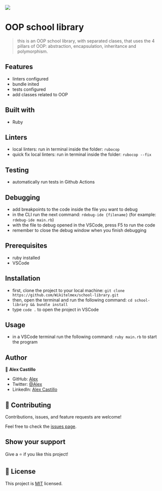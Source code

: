 ![](https://img.shields.io/badge/Microverse-blueviolet)

# OOP school library
> this is an OOP school library, with separated clases, that uses the 4 pillars of OOP: abstraction, encapsulation, inheritance and polymorphism.

## Features
- linters configured
- bundle inited
- tests configured
- add classes related to OOP

## Built with
- Ruby

## Linters
- local linters:
run in terminal inside the folder: `rubocop`
- quick fix local linters:
run in terminal inside the folder: `rubocop --fix`

## Testing
- automatically run tests in Github Actions

## Debugging
- add breakpoints to the code inside the file you want to debug
- in the CLI run the next command: `rdebug-ide {filename}` (for example: `rdebug-ide main.rb`)
- with the file to debug opened in the VSCode, press F5 to run the code
- remember to close the debug window when you finish debugging

## Prerequisites
- ruby installed
- VSCode

## Installation
- first, clone the project to your local machine: `git clone https://github.com/Wikitelmex/school-library.git`
- then, open the terminal and run the following command: `cd school-library && bundle install`
- type `code .` to open the project in VSCode

## Usage
- in a VSCode terminal run the following command: `ruby main.rb` to start the program

## Author
👤 **Alex Castillo**
- GitHub: [Alex](https://github.com/Wikitelmex)
- Twitter: [@Alex](https://twitter.com/Alejand84515448)
- LinkedIn: [Alex Castillo](https://www.linkedin.com/in/alejandro-castillo-6849131a9/)

## 🤝 Contributing
Contributions, issues, and feature requests are welcome!

Feel free to check the [issues page](https://github.com/Wikitelmex/school-library/issues).

## Show your support
Give a ⭐️ if you like this project!

## 📝 License
This project is [MIT](https://github.com/Wikitelmex/school-library/blob/develop/LICENSE) licensed.
